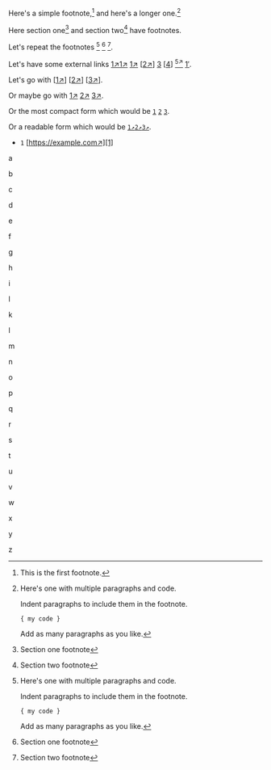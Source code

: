 Here's a simple footnote,[^1] and here's a longer one.[^bignote]

Here section one[^1-4] and section two[^2-4] have footnotes.

Let's repeat the footnotes [^bignote] [^1-4] [^2-4].

Let's have some external links [1↗︎][1][1↗︎][1] [1↗︎][1] [[2↗︎][1]] [3][1] [[4][1]] [<sup>5↗︎</sup>][1] [1′][1].

Let's go with [[1↗︎][1]] [[2↗︎][1]] [[3↗︎][1]].

Or maybe go with [1↗︎][1] [2↗︎][1] [3↗︎][1].

Or the most compact form which would be  [`1`][1] [`2`][1] [`3`][1].

Or a readable form which would be  [`1↗︎`][1][`2↗︎`][1][`3↗︎`][1].

- `1` [https://example.com↗︎][1]

[1]: https://example.com


a

b

c

d

e

f

g

h

i

l

k

l

m

n

o

p

q

r

s

t

u

v

w

x

y

z


[^1]: This is the first footnote.

[^bignote]: Here's one with multiple paragraphs and code.

    Indent paragraphs to include them in the footnote.

    `{ my code }`

    Add as many paragraphs as you like.

[^1-4]: Section one footnote 

[^2-4]: Section two footnote

[^5-5]: An unused footnote

